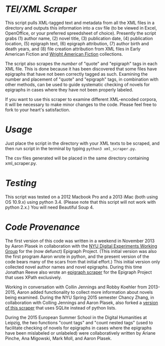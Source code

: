 *TEI/XML Scraper*
================
This script pulls XML-tagged text and metadata from all the XML files in a directory and outputs this information into a csv file (to be viewed in Excel, OpenOffice, or your preferred spreedsheet of choice). Presently the script grabs (1) author name, (2) novel title, (3) publication date, (4) publication location, (5) epigraph text, (6) epigraph attribution, (7) author birth and death years, and (8) file creation attribution from XML files in Early American Fiction and [Wright American Fiction](https://github.com/iulibdcs/tei_text) collections. 

The script also scrapes the *number* of "quote" and "epigraph" tags in each XML file. This is done because it has been discovered that some files have epigraphs that have not been correctly tagged as such. Examining the number and placement of "quote" and "epigraph" tags, in combination with other methods, can be used to guide systematic checking of novels for epigraphs in cases where they have not been properly labeled.

If you want to use this scraper to examine different XML-encoded corpora, it will be necessary to make minor changes to the code. Please feel free to fork to your heart's satisfaction. 

*Usage*
=============
Just place the script in the directory with your XML texts to be scraped, and then run script in the terminal by typing
`python3 xml_scraper.py`.

The csv files generated will be placed in the same directory containing xml_scraper.py. 

*Testing*
==========
This script was tested on a 2012 Macbook Pro and a 2013 iMac (both using OS 10.9.x) using python 3.4. (Please note that this script will not work with python 2.x.) You will need Beautiful Soup 4. 

*Code Provenance*
=============
The first version of this code was written in a weekend in November 2013 by Aaron Plasek in collaboration with the [NYU Digital Experiments Working Group](http://nyudigitalexperiments.com/) for the (now defunct) Epigraph Project. (This initial version was also the first program Aaron wrote in python, and the present version of the code bears many of the scars from that initial effort.) This initial version only collected novel author names and novel epigraphs. During this time Jonathan Reeve also wrote an [epigraph scraper](https://github.com/DigitalExperiments/epi-project) for the Epigraph Project that uses XPath exclusively.  

Working in conversation with Collin Jennings and Robby Koehler from 2013-2015, Aaron added functionality to collect more information about novels being examined. During the NYU Spring 2015 semester Chancy Zhang, in collaboration with Colling Jennings and Aaron Plasek, also forked a [version of this scraper](https://github.com/yangchen506) that uses SQLite instead of python lists. 

During the 2015 European Summer School in the Digital Humanities at Leipzig, the two functions "count tags" and "count nested tags" (used to facilitate checking of novels for epigraphs in cases where the epigraphs have been mislabeled or unlabeled) were collaboratively written by Ariane Pinche, Ana Migowski, Mark Moll, and Aaron Plasek.
